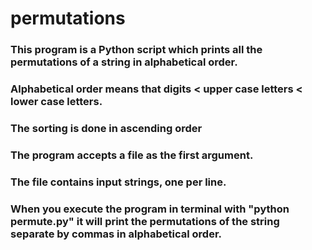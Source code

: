 # permutations

### This program is a Python script which prints all the permutations of a string in alphabetical order.
### Alphabetical order means that digits < upper case letters < lower case letters.
### The sorting is done in ascending order
### The program accepts a file as the first argument.
### The file contains input strings, one per line.
### When you execute the program in terminal with "python permute.py" it will print the permutations of the string separate by commas in alphabetical order.
